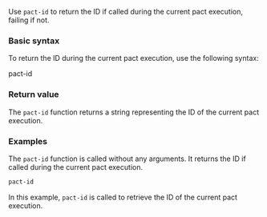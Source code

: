 Use `pact-id` to return the ID if called during the current pact execution, failing if not.

### Basic syntax

To return the ID during the current pact execution, use the following syntax:

pact-id

### Return value

The `pact-id` function returns a string representing the ID of the current pact execution.

### Examples

The `pact-id` function is called without any arguments. It returns the ID if called during the current pact execution.

```lisp
pact-id
```

In this example, `pact-id` is called to retrieve the ID of the current pact execution.
